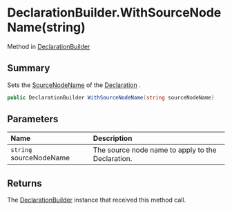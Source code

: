 # DeclarationBuilder.WithSourceNodeName(string)

Method in [DeclarationBuilder](api/csharp/yarn.compiler.declarationbuilder.md)

## Summary


Sets the  <a href="yarn.compiler.declaration.sourcenodename.md">SourceNodeName</a>  of the  <a href="yarn.compiler.declarationbuilder.declaration.md">Declaration</a> .


```csharp
public DeclarationBuilder WithSourceNodeName(string sourceNodeName)
```

## Parameters

|Name|Description|
|:---|:---|
|`string` sourceNodeName|The source node name to apply to the Declaration.|

## Returns

The  <a href="yarn.compiler.declarationbuilder.md">DeclarationBuilder</a>  instance that received
this method call.

